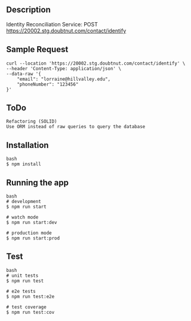## Description

Identity Reconciliation Service: POST https://20002.stg.doubtnut.com/contact/identify

## Sample Request

```
curl --location 'https://20002.stg.doubtnut.com/contact/identify' \
--header 'Content-Type: application/json' \
--data-raw '{
    "email": "lorraine@hillvalley.edu",
    "phoneNumber": "123456"
}'
```

## ToDo

```
Refactoring (SOLID)
Use ORM instead of raw queries to query the database
```

## Installation

```
bash
$ npm install
```

## Running the app

```
bash
# development
$ npm run start

# watch mode
$ npm run start:dev

# production mode
$ npm run start:prod
```

## Test

```
bash
# unit tests
$ npm run test

# e2e tests
$ npm run test:e2e

# test coverage
$ npm run test:cov
```
